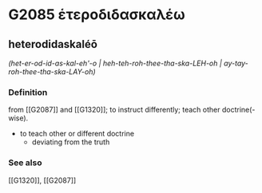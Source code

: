# G2085 ἑτεροδιδασκαλέω

## heterodidaskaléō

_(het-er-od-id-as-kal-eh'-o | heh-teh-roh-thee-tha-ska-LEH-oh | ay-tay-roh-thee-tha-ska-LAY-oh)_

### Definition

from [[G2087]] and [[G1320]]; to instruct differently; teach other doctrine(-wise).

- to teach other or different doctrine
  - deviating from the truth

### See also

[[G1320]], [[G2087]]

